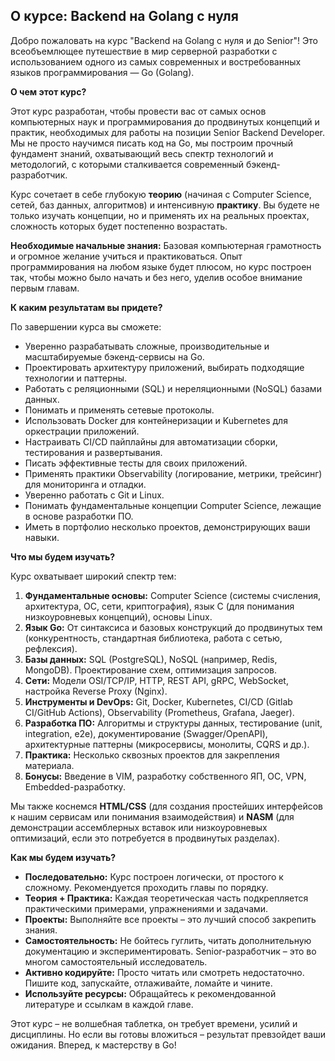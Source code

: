## О курсе: Backend на Golang с нуля 

Добро пожаловать на курс "Backend на Golang с нуля и до Senior"! Это всеобъемлющее путешествие в мир серверной разработки с использованием одного из самых современных и востребованных языков программирования — Go (Golang).

**О чем этот курс?**

Этот курс разработан, чтобы провести вас от самых основ компьютерных наук и программирования до продвинутых концепций и практик, необходимых для работы на позиции Senior Backend Developer. Мы не просто научимся писать код на Go, мы построим прочный фундамент знаний, охватывающий весь спектр технологий и методологий, с которыми сталкивается современный бэкенд-разработчик.

Курс сочетает в себе глубокую **теорию** (начиная с Computer Science, сетей, баз данных, алгоритмов) и интенсивную **практику**. Вы будете не только изучать концепции, но и применять их на реальных проектах, сложность которых будет постепенно возрастать.

**Необходимые начальные знания:** Базовая компьютерная грамотность и огромное желание учиться и практиковаться. Опыт программирования на любом языке будет плюсом, но курс построен так, чтобы можно было начать и без него, уделив особое внимание первым главам.

**К каким результатам вы придете?**

По завершении курса вы сможете:

*   Уверенно разрабатывать сложные, производительные и масштабируемые бэкенд-сервисы на Go.
*   Проектировать архитектуру приложений, выбирать подходящие технологии и паттерны.
*   Работать с реляционными (SQL) и нереляционными (NoSQL) базами данных.
*   Понимать и применять сетевые протоколы.
*   Использовать Docker для контейнеризации и Kubernetes для оркестрации приложений.
*   Настраивать CI/CD пайплайны для автоматизации сборки, тестирования и развертывания.
*   Писать эффективные тесты для своих приложений.
*   Применять практики Observability (логирование, метрики, трейсинг) для мониторинга и отладки.
*   Уверенно работать с Git и Linux.
*   Понимать фундаментальные концепции Computer Science, лежащие в основе разработки ПО.
*   Иметь в портфолио несколько проектов, демонстрирующих ваши навыки.

**Что мы будем изучать?**

Курс охватывает широкий спектр тем:

1.  **Фундаментальные основы:** Computer Science (системы счисления, архитектура, ОС, сети, криптография), язык C (для понимания низкоуровневых концепций), основы Linux.
2.  **Язык Go:** От синтаксиса и базовых конструкций до продвинутых тем (конкурентность, стандартная библиотека, работа с сетью, рефлексия).
3.  **Базы данных:** SQL (PostgreSQL), NoSQL (например, Redis, MongoDB). Проектирование схем, оптимизация запросов.
4.  **Сети:** Модели OSI/TCP/IP, HTTP, REST API, gRPC, WebSocket, настройка Reverse Proxy (Nginx).
5.  **Инструменты и DevOps:** Git, Docker, Kubernetes, CI/CD (Gitlab CI/GitHub Actions), Observability (Prometheus, Grafana, Jaeger).
6.  **Разработка ПО:** Алгоритмы и структуры данных, тестирование (unit, integration, e2e), документирование (Swagger/OpenAPI), архитектурные паттерны (микросервисы, монолиты, CQRS и др.).
7.  **Практика:** Несколько сквозных проектов для закрепления материала.
8.  **Бонусы:** Введение в VIM, разработку собственного ЯП, ОС, VPN, Embedded-разработку.

Мы также коснемся **HTML/CSS** (для создания простейших интерфейсов к нашим сервисам или понимания взаимодействия) и **NASM** (для демонстрации ассемблерных вставок или низкоуровневых оптимизаций, если это потребуется в продвинутых разделах).

**Как мы будем изучать?**

*   **Последовательно:** Курс построен логически, от простого к сложному. Рекомендуется проходить главы по порядку.
*   **Теория + Практика:** Каждая теоретическая часть подкрепляется практическими примерами, упражнениями и задачами.
*   **Проекты:** Выполняйте все проекты – это лучший способ закрепить знания.
*   **Самостоятельность:** Не бойтесь гуглить, читать дополнительную документацию и экспериментировать. Senior-разработчик – это во многом самостоятельный исследователь.
*   **Активно кодируйте:** Просто читать или смотреть недостаточно. Пишите код, запускайте, отлаживайте, ломайте и чините.
*   **Используйте ресурсы:** Обращайтесь к рекомендованной литературе и ссылкам в каждой главе.

Этот курс – не волшебная таблетка, он требует времени, усилий и дисциплины. Но если вы готовы вложиться – результат превзойдет ваши ожидания. Вперед, к мастерству в Go!


